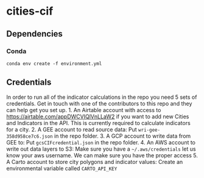 # cities-cif


## Dependencies
### Conda
`conda env create -f environment.yml`




## Credentials
In order to run all of the indicator calculations in the repo you need 5 sets of credentials. Get in touch with one of the contributors to this repo and they can help get you set up.
    1. An Airtable account with access to https://airtable.com/appDWCVIQlVnLLaW2 if you want to add new Cities and Indicators in the API. This is currently required to calculate indicators for a city.
    2. A GEE account to read source data: Put `wri-gee-358d958ce7c6.json` in the repo folder.
    3. A GCP account to write data from GEE to: Put `gcsCIFcredential.json` in the repo folder.
    4. An AWS account to write out data layers to S3: Make sure you have a `~/.aws/credentials` let us know your aws username. We can make sure you have the proper access
    5. A Carto account to store city polygons and indicator values: Create an environmental variable called `CARTO_API_KEY`
